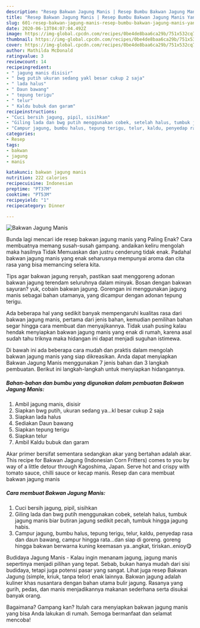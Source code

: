 ```yaml
---
description: "Resep Bakwan Jagung Manis | Resep Bumbu Bakwan Jagung Manis Yang Enak Dan Mudah"
title: "Resep Bakwan Jagung Manis | Resep Bumbu Bakwan Jagung Manis Yang Enak Dan Mudah"
slug: 601-resep-bakwan-jagung-manis-resep-bumbu-bakwan-jagung-manis-yang-enak-dan-mudah
date: 2020-06-13T04:07:04.492Z
image: https://img-global.cpcdn.com/recipes/0be4de8baa6ca29b/751x532cq70/bakwan-jagung-manis-foto-resep-utama.jpg
thumbnail: https://img-global.cpcdn.com/recipes/0be4de8baa6ca29b/751x532cq70/bakwan-jagung-manis-foto-resep-utama.jpg
cover: https://img-global.cpcdn.com/recipes/0be4de8baa6ca29b/751x532cq70/bakwan-jagung-manis-foto-resep-utama.jpg
author: Mathilda McDonald
ratingvalue: 3
reviewcount: 14
recipeingredient:
- " jagung manis disisir"
- " bwg putih ukuran sedang yakl besar cukup 2 saja"
- " lada halus"
- " Daun bawang"
- " tepung terigu"
- " telur"
- " Kaldu bubuk dan garam"
recipeinstructions:
- "Cuci bersih jagung, pipil, sisihkan"
- "Giling lada dan bwg putih menggunakan cobek, setelah halus, tumbuk jagung manis biar butiran jagung sedikit pecah, tumbuk hingga jagung habis."
- "Campur jagung, bumbu halus, tepung terigu, telur, kaldu, penyedap rasa dan daun bawang, campur hingga rata...dan siap di goreng. goreng hingga bakwan berwarna kuning keemasan ya..angkat, tiriskan..enioy😋"
categories:
- Resep
tags:
- bakwan
- jagung
- manis

katakunci: bakwan jagung manis 
nutrition: 222 calories
recipecuisine: Indonesian
preptime: "PT37M"
cooktime: "PT53M"
recipeyield: "1"
recipecategory: Dinner

---
```



![Bakwan Jagung Manis](https://img-global.cpcdn.com/recipes/0be4de8baa6ca29b/751x532cq70/bakwan-jagung-manis-foto-resep-utama.jpg)

Bunda lagi mencari ide resep bakwan jagung manis yang Paling Enak? Cara membuatnya memang susah-susah gampang. andaikan keliru mengolah maka hasilnya Tidak Memuaskan dan justru cenderung tidak enak. Padahal bakwan jagung manis yang enak seharusnya mempunyai aroma dan cita rasa yang bisa memancing selera kita.

Tips agar bakwan jagung renyah, pastikan saat menggoreng adonan bakwan jagung terendam seluruhnya dalam minyak. Bosan dengan bakwan sayuran? yuk, cobain bakwan jagung. Gorengan ini menggunakan jagung manis sebagai bahan utamanya, yang dicampur dengan adonan tepung terigu.

Ada beberapa hal yang sedikit banyak mempengaruhi kualitas rasa dari bakwan jagung manis, pertama dari jenis bahan, kemudian pemilihan bahan segar hingga cara membuat dan menyajikannya. Tidak usah pusing kalau hendak menyiapkan bakwan jagung manis yang enak di rumah, karena asal sudah tahu triknya maka hidangan ini dapat menjadi suguhan istimewa.


Di bawah ini ada beberapa cara mudah dan praktis dalam mengolah bakwan jagung manis yang siap dikreasikan. Anda dapat menyiapkan Bakwan Jagung Manis menggunakan 7 jenis bahan dan 3 langkah pembuatan. Berikut ini langkah-langkah untuk menyiapkan hidangannya.

<!--inarticleads1-->

##### Bahan-bahan dan bumbu yang digunakan dalam pembuatan Bakwan Jagung Manis:

1. Ambil  jagung manis, disisir
1. Siapkan  bwg putih, ukuran sedang ya...kl besar cukup 2 saja
1. Siapkan  lada halus
1. Sediakan  Daun bawang
1. Siapkan  tepung terigu
1. Siapkan  telur
1. Ambil  Kaldu bubuk dan garam


Akar primer bersifat sementara sedangkan akar yang bertahan adalah akar. This recipe for Bakwan Jagung (Indonesian Corn Fritters) comes to you by way of a little detour through Kagoshima, Japan. Serve hot and crispy with tomato sauce, chilli sauce or kecap manis. Resep dan cara membuat bakwan jagung manis 

<!--inarticleads2-->

##### Cara membuat Bakwan Jagung Manis:

1. Cuci bersih jagung, pipil, sisihkan
1. Giling lada dan bwg putih menggunakan cobek, setelah halus, tumbuk jagung manis biar butiran jagung sedikit pecah, tumbuk hingga jagung habis.
1. Campur jagung, bumbu halus, tepung terigu, telur, kaldu, penyedap rasa dan daun bawang, campur hingga rata...dan siap di goreng. goreng hingga bakwan berwarna kuning keemasan ya..angkat, tiriskan..enioy😋


Budidaya Jagung Manis - Kalau ingin menanam jagung, jagung manis sepertinya menjadi pilihan yang tepat. Sebab, bukan hanya mudah dari sisi budidaya, tetapi juga potensi pasar yang sangat. Lihat juga resep Bakwan Jagung (simple, kriuk, tanpa telor) enak lainnya. Bakwan jagung adalah kuliner khas nusantara dengan bahan utama bulir jagung. Rasanya yang gurih, pedas, dan manis menjadikannya makanan sederhana serta disukai banyak orang. 

Bagaimana? Gampang kan? Itulah cara menyiapkan bakwan jagung manis yang bisa Anda lakukan di rumah. Semoga bermanfaat dan selamat mencoba!

